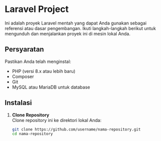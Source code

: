 # Laravel Project

Ini adalah proyek Laravel mentah yang dapat Anda gunakan sebagai referensi atau dasar pengembangan. Ikuti langkah-langkah berikut untuk mengunduh dan menjalankan proyek ini di mesin lokal Anda.

## Persyaratan

Pastikan Anda telah menginstal:
- PHP (versi 8.x atau lebih baru)
- Composer
- Git
- MySQL atau MariaDB untuk database

## Instalasi

1. **Clone Repository**  
   Clone repository ini ke direktori lokal Anda:
   ```bash
   git clone https://github.com/username/nama-repository.git
   cd nama-repository
